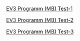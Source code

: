 [EV3 Programm (MB) Test-1](https://makecode.com/_F6cAoYf4WDHC)

[EV3 Programm (MB) Test-2](https://makecode.com/_CbhYhkHUbVgT)

[EV3 Programm (MB) Test-3](https://makecode.com/_Ry91dwCA8Mvu)


